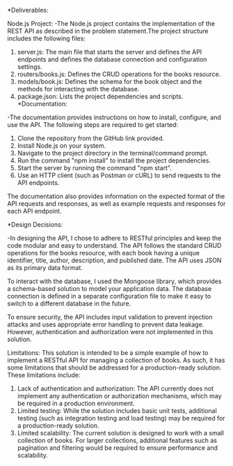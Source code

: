 *Deliverables:

Node.js Project: -The Node.js project contains the implementation of the REST API as described in the problem statement.The project structure includes the following files:

1. server.js: The main file that starts the server and defines the API endpoints and defines the database connection and configuration settings.
2. routers/books.js: Defines the CRUD operations for the books resource.
3. models/book.js: Defines the schema for the book object and the methods for interacting with the database.
4. package.json: Lists the project dependencies and scripts.
*Documentation:

-The documentation provides instructions on how to install, configure, and use the API. The following steps are required to get started:

1. Clone the repository from the GitHub link provided.
2. Install Node.js on your system.
3. Navigate to the project directory in the terminal/command prompt.
4. Run the command "npm install" to install the project dependencies.
5. Start the server by running the command "npm start".
6. Use an HTTP client (such as Postman or cURL) to send requests to the API endpoints.

The documentation also provides information on the expected format of the API requests and responses, as well as example requests and responses for each API endpoint.

*Design Decisions:

-In designing the API, I chose to adhere to RESTful principles and keep the code modular and easy to understand. The API follows the standard CRUD operations for the books resource, with each book having a unique identifier, title, author, description, and published date. The API uses JSON as its primary data format.

To interact with the database, I used the Mongoose library, which provides a schema-based solution to model your application data. The database connection is defined in a separate configuration file to make it easy to switch to a different database in the future.

To ensure security, the API includes input validation to prevent injection attacks and uses appropriate error handling to prevent data leakage. However, authentication and authorization were not implemented in this solution.

Limitations: This solution is intended to be a simple example of how to implement a RESTful API for managing a collection of books. As such, it has some limitations that should be addressed for a production-ready solution. These limitations include:

1. Lack of authentication and authorization: The API currently does not implement any authentication or authorization mechanisms, which may be required in a production environment.
2. Limited testing: While the solution includes basic unit tests, additional testing (such as integration testing and load testing) may be required for a production-ready solution.
3. Limited scalability: The current solution is designed to work with a small collection of books. For larger collections, additional features such as pagination and filtering would be required to ensure performance and scalability.
